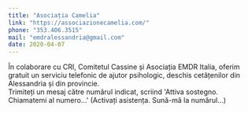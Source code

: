 ```yaml
---
title: "Asociația Camelia"
link: "https://associazionecamelia.com/"
phone: "353.406.3515"
mail: "emdralessandria@gmail.com"
date: 2020-04-07
---
```


În colaborare cu CRI, Comitetul Cassine și Asociația EMDR Italia, oferim gratuit un serviciu telefonic de ajutor psihologic, deschis cetățenilor din Alessandria și din provincie.  
Trimiteți un mesaj către numărul indicat, scriind 'Attiva sostegno. Chiamatemi al numero...' (Activați asistența. Sună-mă la numărul...)
